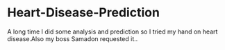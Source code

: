 # Heart-Disease-Prediction
A long time I did some analysis and prediction so I tried my hand on heart disease.Also my boss Samadon requested it..
